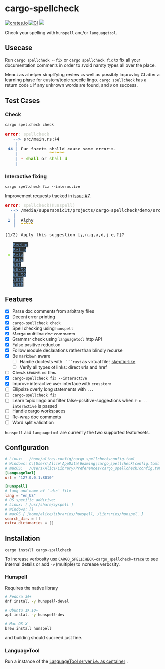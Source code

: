 # cargo-spellcheck

[![crates.io](https://img.shields.io/crates/v/cargo_spellcheck.svg)](https://crates.io/crates/cargo-spellcheck)
[![CI](https://ci.spearow.io/api/v1/teams/main/pipelines/cargo-spellcheck/jobs/master-validate/badge)](https://ci.spearow.io/teams/main/pipelines/cargo-spellcheck/jobs/master-validate)
[![](https://img.shields.io/github/commits-since/drahnr/cargo-spellcheck/latest.svg)]()

Check your spelling with `hunspell` and/or `languagetool`.

## Usecase

Run `cargo spellcheck --fix` or `cargo spellcheck fix` to fix all your documentation comments
in order to avoid narsty types all over the place.

Meant as a helper simplifying review as well as possibly improving CI
after a learning phase for custom/topic specifc lingo.
`cargo spellcheck` has a return code `1` if any unknown words are found, and `0` on success.

## Test Cases

### Check

```zsh
cargo spellcheck check
```

<pre><font color="#CC0000"><b>error</b></font><font color="#D3D7CF"><b>: spellcheck</b></font>
<font color="#3465A4">   --&gt;</font> src/main.rs:44
<font color="#3465A4"><b>    |</b></font>
<font color="#3465A4"><b> 44 |</b></font> Fun facets shalld cause some erroris.
<font color="#3465A4"><b>    |</b></font><font color="#C4A000"><b>            ^^^^^^</b></font>
<font color="#3465A4"><b>    |</b></font><font color="#CC0000"><b> - </b></font><font color="#4E9A06"><b>shall</b></font> or <font color="#4E9A06">shall d</font>
<font color="#3465A4"><b>    |</b></font>
</pre>

### Interactive fixing

```
cargo spellcheck fix --interactive
```

Improvement requests tracked in [issue #7](https://github.com/drahnr/cargo-spellcheck/issues/7).

<pre><font color="#CC0000"><b>error</b></font><font color="#D3D7CF"><b>: spellcheck(Hunspell)</b></font>
<font color="#3465A4">  --&gt;</font> /media/supersonic1t/projects/cargo-spellcheck/demo/src/nested/justtwo.rs:1
<font color="#3465A4"><b>   |</b></font>
<font color="#3465A4"><b> 1 |</b></font>  Alphy
<font color="#3465A4"><b>   |</b></font><font color="#C4A000"><b>  ^^^^^</b></font>

(1/2) Apply this suggestion [y,n,q,a,d,j,e,?]?

   <span style="background-color:#2E3436"><font color="#729FCF"><u style="text-decoration-style:single">Beeton</u></font></span>
   <span style="background-color:#2E3436"><font color="#729FCF"><u style="text-decoration-style:single">Bet o</u></font></span>
 <font color="#8AE234"><b>»</b></font> <span style="background-color:#2E3436"><font color="#729FCF"><u style="text-decoration-style:single">Beta</u></font></span>
   <span style="background-color:#2E3436"><font color="#729FCF"><u style="text-decoration-style:single">Bets</u></font></span>
   <span style="background-color:#2E3436"><font color="#729FCF"><u style="text-decoration-style:single">Bet</u></font></span>
   <span style="background-color:#2E3436"><font color="#729FCF"><u style="text-decoration-style:single">Be-to</u></font></span>
   <span style="background-color:#2E3436"><font color="#729FCF"><u style="text-decoration-style:single">Be to</u></font></span>
   <span style="background-color:#2E3436"><font color="#729FCF"><u style="text-decoration-style:single">Veto</u></font></span>
   <span style="background-color:#2E3436"><font color="#729FCF"><u style="text-decoration-style:single">Beth</u></font></span>
</pre>

## Features

* [x] Parse doc comments from arbitrary files
* [x] Decent error printing
* [x] `cargo-spellcheck check`
* [x] Spell checking using `hunspell`
* [x] Merge multiline doc comments
* [x] Grammar check using `languagetool` http API
* [x] False positive reduction
* [x] Follow module declarations rather than blindly recurse
* [x] Be `markdown` aware
  * [ ] Handle doctests with ` ```rust` as virtual files [skeptic-like](https://github.com/budziq/rust-skeptic/blob/master/src/skeptic/lib.rs#L240-L259)
  * [ ] Verify all types of links: direct urls and href
* [ ] Check `README.md` files
* [x] `cargo-spellcheck fix --interactive`
* [x] Improve interactive user interface with `crossterm`
* [ ] Ellipsize overly long statements with `...`
* [ ] `cargo-spellcheck fix`
* [ ] Learn topic lingo and filter false-positive-suggestions when `fix --interactive` is passed
* [ ] Handle cargo workspaces
* [ ] Re-wrap doc comments
* [ ] Word split validation

`hunspell` and `languagetool` are currently the two supported featuresets.


## Configuration

```toml
# Linux:   /home/alice/.config/cargo_spellcheck/config.toml
# Windows: C:\Users\Alice\AppData\Roaming\cargo_spellcheck\config.toml
# macOS:   /Users/Alice/Library/Preferences/cargo_spellcheck/config.toml
[LanguageTool]
url = "127.0.0.1:8010"

[Hunspell]
# lang and name of `.dic` file
lang = "en_US"
# OS specific additives
# Linux: [ /usr/share/myspell ]
# Windows: []
# macOS [ /home/alice/Libraries/hunspell, /Libraries/hunspell ]
search_dirs = []
extra_dictonaries = []
```

## Installation

`cargo install cargo-spellcheck`

To increase verbosity use `CARGO_SPELLCHECK=cargo_spellcheck=trace` to see internal details or
add `-v` (multiple) to increase verbosity.

### Hunspell

Requires the native library

```sh
# Fedora 30+
dnf install -y hunspell-devel

# Ubuntu 19.10+
apt install -y hunspell-dev

# Mac OS X
brew install hunspell
```

and building should succeed just fine.

### LanguageTool

Run a instance of the [LanguageTool server i.e. as container](https://hub.docker.com/r/erikvl87/languagetool) .
